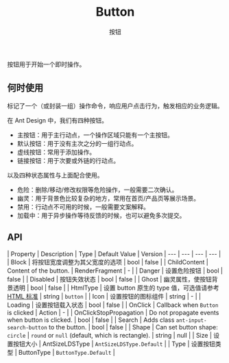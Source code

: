 ﻿---
category: Components
type: 通用
title: Button
subtitle: 按钮
cover: https://gw.alipayobjects.com/zos/alicdn/fNUKzY1sk/Button.svg
---

按钮用于开始一个即时操作。

## 何时使用

标记了一个（或封装一组）操作命令，响应用户点击行为，触发相应的业务逻辑。

在 Ant Design 中，我们有四种按钮。

- 主按钮：用于主行动点，一个操作区域只能有一个主按钮。
- 默认按钮：用于没有主次之分的一组行动点。
- 虚线按钮：常用于添加操作。
- 链接按钮：用于次要或外链的行动点。

以及四种状态属性与上面配合使用。

- 危险：删除/移动/修改权限等危险操作，一般需要二次确认。
- 幽灵：用于背景色比较复杂的地方，常用在首页/产品页等展示场景。
- 禁用：行动点不可用的时候，一般需要文案解释。
- 加载中：用于异步操作等待反馈的时候，也可以避免多次提交。

## API



| Property | Description | Type | Default Value | Version 
| --- | --- | --- | --- |
| Block | 将按钮宽度调整为其父宽度的选项 | bool    | false         | 
| ChildContent | Content of the button.   | RenderFragment    | -         |
| Danger | 设置危险按钮 | bool    | false         | 
| Disabled | 按钮失效状态         | bool    | false     |
| Ghost | 幽灵属性，使按钮背景透明 | bool    | false         | 
| HtmlType | 设置 button 原生的 type 值，可选值请参考 [HTML 标准]('https://developer.mozilla.org/en-US/docs/Web/HTML/Element/button#attr-type')         | string    | `button` |
| Icon | 设置按钮的图标组件 | string | -         | 
| Loading | 设置按钮载入状态        | bool    | false         | 
| OnClick | Callback when `Button` is clicked          | Action    | -         |
| OnClickStopPropagation | Do not propagate events when button is clicked. | bool    | false    |
| Search | Adds class `ant-input-search-button` to the button.   | bool | false         |
| Shape | Can set button shape: `circle` &#124; `round` or `null` (default, which is rectangle).    | string    | null |
| Size | 设置按钮大小        | AntSizeLDSType    | `AntSizeLDSType.Default`         | 
| Type | 设置按钮类型        | ButtonType | `ButtonType.Default` | 